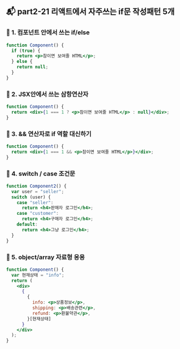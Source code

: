 ## 📬 part2-21 리액트에서 자주쓰는 if문 작성패턴 5개

### 🔹 1. 컴포넌트 안에서 쓰는 if/else

```jsx
function Component() {
  if (true) {
    return <p>참이면 보여줄 HTML</p>;
  } else {
    return null;
  }
}
```

### 🔹 2. JSX안에서 쓰는 삼항연산자

```jsx
function Component() {
  return <div>{1 === 1 ? <p>참이면 보여줄 HTML</p> : null}</div>;
}
```

### 🔹 3. && 연산자로 if 역할 대신하기

```jsx
function Component() {
  return <div>{1 === 1 && <p>참이면 보여줄 HTML</p>}</div>;
}
```

### 🔹 4. switch / case 조건문

```jsx
function Component2() {
  var user = "seller";
  switch (user) {
    case "seller":
      return <h4>판매자 로그인</h4>;
    case "customer":
      return <h4>구매자 로그인</h4>;
    default:
      return <h4>그냥 로그인</h4>;
  }
}
```

### 🔹 5. object/array 자료형 응용

```jsx
function Component() {
  var 현재상태 = "info";
  return (
    <div>
      {
        {
          info: <p>상품정보</p>,
          shipping: <p>배송관련</p>,
          refund: <p>환불약관</p>,
        }[현재상태]
      }
    </div>
  );
}
```
